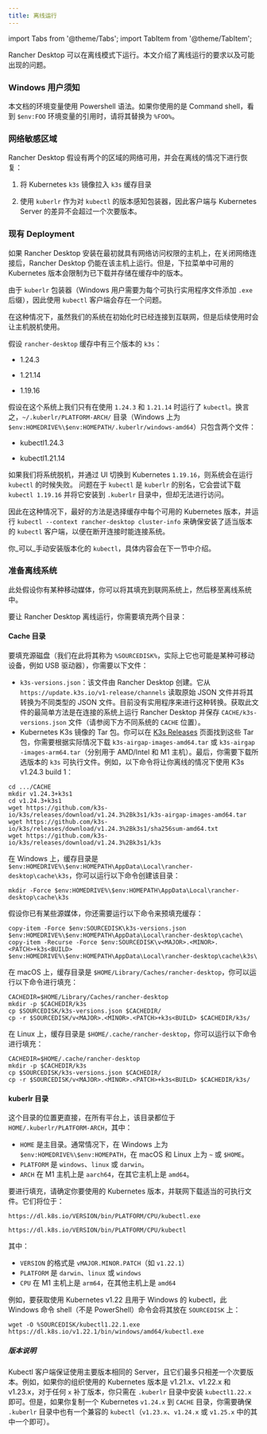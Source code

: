 ```yaml
---
title: 离线运行
---
```


import Tabs from '@theme/Tabs';
import TabItem from '@theme/TabItem';

Rancher Desktop 可以在离线模式下运行。本文介绍了离线运行的要求以及可能出现的问题。


### Windows 用户须知

本文档的环境变量使用 Powershell 语法。如果你使用的是 Command shell，看到 `$env:FOO` 环境变量的引用时，请将其替换为 `%FOO%`。

### 网络敏感区域

Rancher Desktop 假设有两个的区域的网络可用，并会在离线的情况下进行恢复：

1. 将 Kubernetes `k3s` 镜像拉入 `k3s` 缓存目录

2. 使用 `kuberlr` 作为对 `kubectl` 的版本感知包装器，因此客户端与 Kubernetes Server 的差异不会超过一个次要版本。

### 现有 Deployment

如果 Rancher Desktop 安装在最初就具有网络访问权限的主机上，在关闭网络连接后，Rancher Desktop 仍能在该主机上运行。但是，下拉菜单中可用的 Kubernetes 版本会限制为已下载并存储在缓存中的版本。

由于 `kuberlr` 包装器（Windows 用户需要为每个可执行实用程序文件添加 `.exe` 后缀），因此使用 `kubectl` 客户端会存在一个问题。

在这种情况下，虽然我们的系统在初始化时已经连接到互联网，但是后续使用时会让主机脱机使用。

假设 `rancher-desktop` 缓存中有三个版本的 `k3s`：

- 1.24.3

- 1.21.14

- 1.19.16

假设在这个系统上我们只有在使用 `1.24.3` 和 `1.21.14` 时运行了 `kubectl`。换言之，`~/.kuberlr/PLATFORM-ARCH/` 目录（Windows 上为`$env:HOMEDRIVE%\$env:HOMEPATH/.kuberlr/windows-amd64`）只包含两个文件：

- kubectl1.24.3

- kubectl1.21.14

如果我们将系统脱机，并通过 UI 切换到 Kubernetes `1.19.16`，则系统会在运行 `kubectl` 的时候失败。
问题在于 `kubectl` 是 `kuberlr` 的别名，它会尝试下载 `kubectl 1.19.16` 并将它安装到 `.kuberlr` 目录中，但却无法进行访问。

因此在这种情况下，最好的方法是选择缓存中每个可用的 Kubernetes 版本，并运行 `kubectl --context rancher-desktop cluster-info` 来确保安装了适当版本的 `kubectl` 客户端，以便在断开连接时能连接系统。

你_可以_手动安装版本化的 `kubectl`，具体内容会在下一节中介绍。

### 准备离线系统

此处假设你有某种移动媒体，你可以将其填充到联网系统上，然后移至离线系统中。

要让 Rancher Desktop 离线运行，你需要填充两个目录：

#### Cache 目录

要填充源磁盘（我们在此将其称为 `%SOURCEDISK%`，实际上它也可能是某种可移动设备，例如 USB 驱动器），你需要以下文件：

* `k3s-versions.json`：该文件由 Rancher Desktop 创建。它从 `https://update.k3s.io/v1-release/channels` 读取原始 JSON 文件并将其转换为不同类型的 JSON 文件。目前没有实用程序来进行这种转换。获取此文件的最简单方法是在连接的系统上运行 Rancher Desktop 并保存 `CACHE/k3s-versions.json` 文件（请参阅下方不同系统的 `CACHE` 位置）。
* Kubernetes K3s 镜像的 Tar 包。你可以在 [K3s Releases](https://github.com/k3s-io​​/k3s/releases) 页面找到这些 Tar 包，你需要根据实际情况下载 `k3s-airgap-images-amd64.tar` 或 `k3s-airgap -images-arm64.tar`（分别用于 AMD/Intel 和 M1 主机）。最后，你需要下载所选版本的 `k3s` 可执行文件。例如，以下命令将让你离线的情况下使用 K3s v1.24.3 build 1：

```
cd .../CACHE
mkdir v1.24.3+k3s1
cd v1.24.3+k3s1
wget https://github.com/k3s-io/k3s/releases/download/v1.24.3%2Bk3s1/k3s-airgap-images-amd64.tar
wget https://github.com/k3s-io/k3s/releases/download/v1.24.3%2Bk3s1/sha256sum-amd64.txt
wget https://github.com/k3s-io/k3s/releases/download/v1.24.3%2Bk3s1/k3s
```

<Tabs groupId="os">
  <TabItem value="Windows">

在 Windows 上，缓存目录是 `$env:HOMEDRIVE%\$env:HOMEPATH\AppData\Local\rancher-desktop\cache\k3s`，你可以运行以下命令创建该目录：

```
mkdir -Force $env:HOMEDRIVE%\$env:HOMEPATH\AppData\Local\rancher-desktop\cache\k3s
```

假设你已有某些源媒体，你还需要运行以下命令来预填充缓存：

```
copy-item -Force $env:SOURCEDISK\k3s-versions.json $env:HOMEDRIVE%\$env:HOMEPATH\AppData\Local\rancher-desktop\cache\
copy-item -Recurse -Force $env:SOURCEDISK\v<MAJOR>.<MINOR>.<PATCH>+k3s<BUILD> $env:HOMEDRIVE%\$env:HOMEPATH\AppData\Local\rancher-desktop\cache\k3s\
```

</TabItem>
  <TabItem value="macOS">

在 macOS 上，缓存目录是 `$HOME/Library/Caches/rancher-desktop`，你可以运行以下命令进行填充：

```
CACHEDIR=$HOME/Library/Caches/rancher-desktop
mkdir -p $CACHEDIR/k3s
cp $SOURCEDISK/k3s-versions.json $CACHEDIR/
cp -r $SOURCEDISK/v<MAJOR>.<MINOR>.<PATCH>+k3s<BUILD> $CACHEDIR/k3s/
```

</TabItem>
  <TabItem value="Linux">

在 Linux 上，缓存目录是 `$HOME/.cache/rancher-desktop`，你可以运行以下命令进行填充：

```
CACHEDIR=$HOME/.cache/rancher-desktop
mkdir -p $CACHEDIR/k3s
cp $SOURCEDISK/k3s-versions.json $CACHEDIR/
cp -r $SOURCEDISK/v<MAJOR>.<MINOR>.<PATCH>+k3s<BUILD> $CACHEDIR/k3s/
```

</TabItem>
</Tabs>

#### kuberlr 目录

这个目录的位置更直接，在所有平台上，该目录都位于 `HOME/.kuberlr/PLATFORM-ARCH`，其中：

- `HOME` 是主目录。通常情况下，在 Windows 上为 `$env:HOMEDRIVE%\$env:HOMEPATH`，在 macOS 和 Linux 上为 `~` 或 `$HOME`。
- `PLATFORM` 是 `windows`、`linux` 或 `darwin`。
- `ARCH` 在 M1 主机上是 `aarch64`，在其它主机上是 `amd64`。

要进行填充，请确定你要使用的 Kubernetes 版本，并联网下载适当的可执行文件。它们将位于：

<Tabs groupId="os">
  <TabItem value="Windows">

`https://dl.k8s.io/VERSION/bin/PLATFORM/CPU/kubectl.exe`

</TabItem>
  <TabItem value="macOS & Linux">

`https://dl.k8s.io/VERSION/bin/PLATFORM/CPU/kubectl`

</TabItem>
</Tabs>

其中：

- `VERSION` 的格式是 `vMAJOR.MINOR.PATCH`（如 `v1.22.1`）
- `PLATFORM` 是 `darwin`、`linux` 或 `windows`
- `CPU` 在 M1 主机上是 `arm64`，在其他主机上是 `amd64`

例如，要获取使用 Kubernetes v1.22 且用于 Windows 的 kubectl，此 Windows 命令 shell（不是 PowerShell）命令会将其放在 `SOURCEDISK` 上：

```
wget -O %SOURCEDISK/kubectl1.22.1.exe https://dl.k8s.io/v1.22.1/bin/windows/amd64/kubectl.exe
```

##### 版本说明

Kubectl 客户端保证使用主要版本相同的 Server，且它们最多只相差一个次要版本。例如，如果你的组织使用的 Kubernetes 版本是 v1.21.x、v1.22.x 和 v1.23.x，对于任何 `x` 补丁版本，你只需在 `.kuberlr` 目录中安装 `kubectl1.22.x` 即可。但是，如果你复制一个 Kubernetes `v1.24.x` 到 `CACHE` 目录，你需要确保 `.kuberlr` 目录中也有一个兼容的 `kubectl`（`v1.23.x`、`v1.24.x` 或 `v1.25.x` 中的其中一个即可）。
